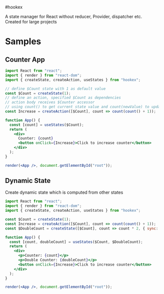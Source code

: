 #hookex

A state manager for React without reducer, Provider, dispatcher etc.
Created for large projects

# Samples

## Counter App

```jsx harmony
import React from "react";
import { render } from "react-dom";
import { createState, createAction, useStates } from "hookex";

// define $Count state with 1 as default value
const $Count = createState(1);
// define an action, specified $Count as dependencies
// action body receives $Counter accessor
// using count() to get current state value and count(newValue) to update state
const Increase = createAction([$Count], count => count(count() + 1));

function App() {
  const [count] = useStates($Count);
  return (
    <div>
      Counter: {count}
      <button onClick={Increase}>Click to increase counter</button>
    </div>
  );
}

render(<App />, document.getElementById("root"));
```

## Dynamic State
Create dynamic state which is computed from other states
```jsx harmony
import React from "react";
import { render } from "react-dom";
import { createState, createAction, useStates } from "hookex";

const $Count = createState(1);
const Increase = createAction([$Count], count => count(count() + 1));
const $DoubleCount = createState([$Count], count => count * 2, { sync: true });

function App() {
  const [count, doubleCount] = useStates($Count, $DoubleCount);
  return (
    <div>
      <p>Counter: {count}</p>
      <p>Double Counter: {doubleCount}</p>
      <button onClick={Increase}>Click to increase counter</button>
    </div>
  );
}

render(<App />, document.getElementById("root"));
```

